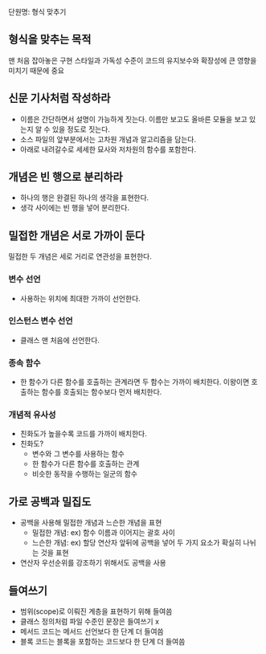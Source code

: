 단원명: 형식 맞추기

## 형식을 맞추는 목적
맨 처음 잡아놓은 구현 스타일과 가독성 수준이 코드의 유지보수와 확장성에 큰 영향을 미치기 때문에 중요

## 신문 기사처럼 작성하라
- 이름은 간단하면서 설명이 가능하게 짓는다. 이름만 보고도 올바른 모듈을 보고 있는지 알 수 있을 정도로 짓는다.
- 소스 파일의 앞부분에서는 고차원 개념과 알고리즘을 담는다.
- 아래로 내려갈수로 세세한 묘사와 저차원의 함수를 포함한다.

## 개념은 빈 행으로 분리하라
- 하나의 행은 완결된 하나의 생각을 표현한다.
- 생각 사이에는 빈 행을 넣어 분리한다.

## 밀접한 개념은 서로 가까이 둔다
밀접한 두 개념은 세로 거리로 연관성을 표현한다.
### 변수 선언
- 사용하는 위치에 최대한 가까이 선언한다.
### 인스턴스 변수 선언
- 클래스 맨 처음에 선언한다.
### 종속 함수
- 한 함수가 다른 함수를 호출하는 관계라면 두 함수는 가까이 배치한다. 이왕이면 호출하는 함수를 호출되는 함수보다 먼저 배치한다.
### 개념적 유사성
- 친화도가 높을수록 코드를 가까이 배치한다.
- 친화도?
    - 변수와 그 변수를 사용하는 함수
    - 한 함수가 다른 함수를 호출하는 관계
    - 비슷한 동작을 수행하는 일군의 함수
    
## 가로 공백과 밀집도
- 공백을 사용해 밀접한 개념과 느슨한 개념을 표현
    - 밀접한 개념: ex) 함수 이름과 이어지는 괄호 사이
    - 느슨한 개념: ex) 할당 연산자 앞뒤에 공백을 넣어 두 가지 요소가 확실히 나뉘는 것을 표현
- 연산자 우선순위를 강조하기 위해서도 공백을 사용

## 들여쓰기
- 범위(scope)로 이뤄진 계층을 표현하기 위해 들여씀
- 클래스 정의처럼 파일 수준인 문장은 들여쓰기 x
- 메서드 코드는 메서드 선언보다 한 단계 더 들여씀
- 블록 코드는 블록을 포함하는 코드보다 한 단계 더 들여씀
